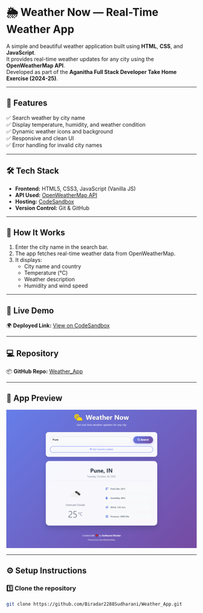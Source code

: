 # 🌦️ Weather Now — Real-Time Weather App

A simple and beautiful weather application built using **HTML**, **CSS**, and **JavaScript**.  
It provides real-time weather updates for any city using the **OpenWeatherMap API**.  
Developed as part of the **Aganitha Full Stack Developer Take Home Exercise (2024-25)**.

---

## 🧠 Features
✅ Search weather by city name  
✅ Display temperature, humidity, and weather condition  
✅ Dynamic weather icons and background  
✅ Responsive and clean UI  
✅ Error handling for invalid city names  

---

## 🛠️ Tech Stack
- **Frontend:** HTML5, CSS3, JavaScript (Vanilla JS)
- **API Used:** [OpenWeatherMap API](https://openweathermap.org/api)
- **Hosting:** [CodeSandbox](https://codesandbox.io)
- **Version Control:** Git & GitHub

---

## 🚀 How It Works
1. Enter the city name in the search bar.
2. The app fetches real-time weather data from OpenWeatherMap.
3. It displays:
   - City name and country
   - Temperature (°C)
   - Weather description
   - Humidity and wind speed

---

## 🔗 Live Demo
🌍 **Deployed Link:** [View on CodeSandbox](https://dkyg55.csb.app/)

---

## 💻 Repository
📦 **GitHub Repo:** [Weather_App](https://github.com/Biradar2288Sudharani/Weather_App)

---

## 📸 App Preview
![Weather App Screenshot](https://raw.githubusercontent.com/Biradar2288Sudharani/Weather_App/main/screenshot.png)



---

## ⚙️ Setup Instructions

### 1️⃣ Clone the repository
```bash
git clone https://github.com/Biradar2288Sudharani/Weather_App.git
